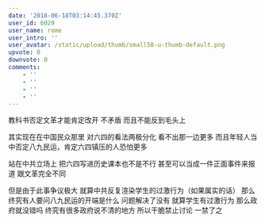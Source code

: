 ```yaml
---
date: '2018-06-18T03:14:45.370Z'
user_id: 6029
user_name: rome
user_intro: ''
user_avatar: /static/upload/thumb/small50-u-thumb-default.png
upvote: 0
downvote: 0
comments:
    - ''
    - ''
    - ''
    - ''
---
```


教科书否定文革才能肯定改开 不矛盾 而且不能反到毛头上

其实现在在中国民众那里 对六四的看法两极分化 看不出那一边更多 而且年轻人当中否定八九民运，肯定六四镇压的人恐怕更多

站在中共立场上 把六四写进历史课本也不是不行 甚至可以当成一件正面事件来报道 跟文革完全不同 

但是由于此事争议极大 就算中共反复渲染学生的过激行为（如果属实的话） 那么终究有人要问八九民运的开端是什么 问题解决了没有 就算学生有过激行为 那么政府就没错吗 终究有很多政府说不清的地方 所以干脆禁止讨论 一禁了之
